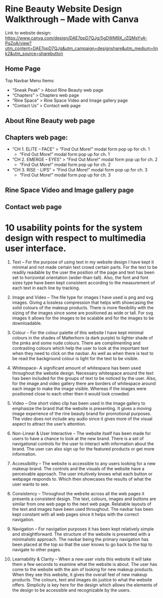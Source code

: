 # Rine Beauty Website Design Walkthrough – Made with Canva
Link to website design: https://www.canva.com/design/DAE7ppD7QJg/5gDWM9X_rZQMsYvA-PqZoA/view?utm_content=DAE7ppD7QJg&utm_campaign=designshare&utm_medium=link2&utm_source=sharebutton
## Home Page

Top Navbar Menu Items:
- “Sneak Peak” > About Rine Beauty web page
- “Chapters” > Chapters web page
- “Rine Space” > Rine Space Video and Image gallery page
- “Contact Us” > Contact web page

## About Rine Beauty web page

## Chapters web page:
- “CH 1. ELITE – FACE" > “Find Out More!” modal form pop up for ch. 1
  - “Find Out More!” modal form pop up for ch. 1
- “CH 2. EMERGE – EYES" > “Find Out More!” modal form pop up for ch. 2
  - “Find Out More!” modal form pop up for ch. 2
- “CH 3. RISE - LIPS" > “Find Out More!” modal form pop up for ch. 3
  - “Find Out More!” modal form pop up for ch. 3
  
## Rine Space Video and Image gallery page

## Contact web page

# 10 usability points for the system design with respect to multimedia user interface.

1. Text – For the purpose of using text in my website design I have kept it minimal and not
made certain text crowd certain parts. For the text to be readily readable by the user the
position of the page and text has been set to horizontal orientation (wider-than-tall). Also,
the font and font sizes type have been kept consistent according to the measurement of
each text in each line by tracking.

2. Image and Video – The file type for images I have used is png and svg images. Giving a
lossless compression that helps with showcasing the solid colours of the makeup products.
There is more flexibility with the sizing of the images since some are positioned as wide or
tall. For svg images it allows for the images to be scalable and for the images to be
downloadable.

3. Colour – For the colour palette of this website I have kept minimal colours in the shades of
Matterhorn (a dark purple) to lighter shade of the pinks and some nude colours. There are
complimenting and contrasting colours which help the user to look at the important text
when they need to click on the navbar. As well as when there is text to be read the
background colour is light for the text to be visible.

4. Whitespace- A significant amount of whitespace has been used throughout the webstie
design. Necessary whitespace around the text has been included for the groups of text to be
noticed by the user. Also, for the image and video gallery there are borders of whitespace
around each image to make the image visible. Whereas if the images were positioned close
to each other then it would look crowded.

5. Video – One short video clip has been used in the image gallery to emphasize the brand
that the website is presenting. It gives a moving image experience of the rine beauty brand
for promotional purposes. The video does not include any audio since it gives more of the
visual aspect to attract the user’s attention.

6. Non-Linear & User Interactive – The website itself has been made for users to have a
chance to look at the new brand. There is a set of navigational controls for the user to
interact with information about the brand. The user can also sign up for the featured
products or get more information.

7. Accessibility – The website is accessible to any users looking for a new makeup brand. The
controls and the visuals of the website have a perceivable approach. The user intuitively
knows what each button or webpage responds to. Which then showcases the results of
what the user wants to see.

8. Consistency – Throughout the website across all the web pages it presents a consistent
design. The text, colours, images and buttons are similar from one web page to the next
web page. Relatable layouts of the text and images have been used throughout. The navbar
has been kept constant with all web pages since it helps with the correct navigation.

9. Navigation – For navigation purposes it has been kept relatively simple and straightforward.
The structure of the website is presented with a minimalistic approach. The navbar being
the primary navigation has been placed at the top so that the user knows to go back to the
top to navigate to other pages.

10. Learnability & Clarity – When a new user visits this website it will take them a few seconds
to examine what the website is about. The user has come to the website with the aim of
looking for new makeup products. When they see this website, it gives the overall feel of
new makeup products. The colours, text and images do justice to what the website offers.
Simplicity is key here for the design which allows the elements of the design to be accessible
and recognizable by the users.
